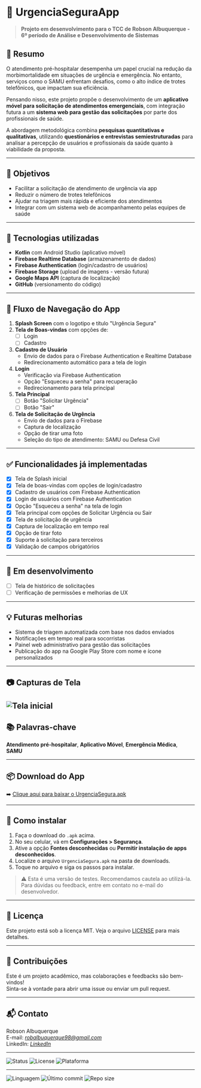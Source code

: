 # 🚨 UrgenciaSeguraApp

> **Projeto em desenvolvimento para o TCC de Robson Albuquerque - 6º período de Análise e Desenvolvimento de Sistemas**

## 🧠 Resumo

O atendimento pré-hospitalar desempenha um papel crucial na redução da morbimortalidade em situações de urgência e emergência. No entanto, serviços como o SAMU enfrentam desafios, como o alto índice de trotes telefônicos, que impactam sua eficiência.

Pensando nisso, este projeto propõe o desenvolvimento de um **aplicativo móvel para solicitação de atendimentos emergenciais**, com integração futura a um **sistema web para gestão das solicitações** por parte dos profissionais de saúde.

A abordagem metodológica combina **pesquisas quantitativas e qualitativas**, utilizando **questionários e entrevistas semiestruturadas** para analisar a percepção de usuários e profissionais da saúde quanto à viabilidade da proposta.

---

## 🎯 Objetivos

- Facilitar a solicitação de atendimento de urgência via app
- Reduzir o número de trotes telefônicos
- Ajudar na triagem mais rápida e eficiente dos atendimentos
- Integrar com um sistema web de acompanhamento pelas equipes de saúde

---

## 📱 Tecnologias utilizadas

- **Kotlin** com Android Studio (aplicativo móvel)
- **Firebase Realtime Database** (armazenamento de dados)
- **Firebase Authentication** (login/cadastro de usuários)
- **Firebase Storage** (upload de imagens - versão futura)
- **Google Maps API** (captura de localização)
- **GitHub** (versionamento do código)

---

## 🚀 Fluxo de Navegação do App

1. **Splash Screen** com o logotipo e título "Urgência Segura"
2. **Tela de Boas-vindas** com opções de:
   - [ ] Login
   - [ ] Cadastro
3. **Cadastro de Usuário**
   - Envio de dados para o Firebase Authentication e Realtime Database
   - Redirecionamento automático para a tela de login
4. **Login**
   - Verificação via Firebase Authentication
   - Opção "Esqueceu a senha" para recuperação
   - Redirecionamento para tela principal
5. **Tela Principal**
   - [ ] Botão "Solicitar Urgência"
   - [ ] Botão "Sair"
6. **Tela de Solicitação de Urgência**
   - Envio de dados para o Firebase
   - Captura de localização
   - Opção de tirar uma foto
   - Seleção do tipo de atendimento: SAMU ou Defesa Civil

---

## ✅ Funcionalidades já implementadas

- [x] Tela de Splash inicial
- [x] Tela de boas-vindas com opções de login/cadastro
- [x] Cadastro de usuários com Firebase Authentication
- [x] Login de usuários com Firebase Authentication
- [x] Opção "Esqueceu a senha" na tela de login
- [x] Tela principal com opções de Solicitar Urgência ou Sair
- [x] Tela de solicitação de urgência
- [x] Captura de localização em tempo real
- [x] Opção de tirar foto
- [x] Suporte à solicitação para terceiros
- [x] Validação de campos obrigatórios

---

## 🧪 Em desenvolvimento

- [ ] Tela de histórico de solicitações
- [ ] Verificação de permissões e melhorias de UX

---

## 💡 Futuras melhorias

- Sistema de triagem automatizada com base nos dados enviados
- Notificações em tempo real para socorristas
- Painel web administrativo para gestão das solicitações
- Publicação do app na Google Play Store com nome e ícone personalizados

---

## 📷 Capturas de Tela

![Tela inicial](assets/home.jpg)
---

## 📚 Palavras-chave

**Atendimento pré-hospitalar**, **Aplicativo Móvel**, **Emergência Médica**, **SAMU**

---

## 📦 Download do App

➡️ [Clique aqui para baixar o UrgenciaSegura.apk](https://github.com/robsonalbuquerquedev/UrgenciaSeguraApp/releases/download/v1.05-beta/UrgenciaSegura.apk)

---

## 📲 Como instalar

1. Faça o download do `.apk` acima.
2. No seu celular, vá em **Configurações > Segurança**.
3. Ative a opção **Fontes desconhecidas** ou **Permitir instalação de apps desconhecidos**.
4. Localize o arquivo `UrgenciaSegura.apk` na pasta de downloads.
5. Toque no arquivo e siga os passos para instalar.

> ⚠️ Esta é uma versão de testes. Recomendamos cautela ao utilizá-la.  
> Para dúvidas ou feedback, entre em contato no e-mail do desenvolvedor.

---

## 📎 Licença

Este projeto está sob a licença MIT. Veja o arquivo [LICENSE](LICENSE) para mais detalhes.

---

## 🤝 Contribuições

Este é um projeto acadêmico, mas colaborações e feedbacks são bem-vindos!  
Sinta-se à vontade para abrir uma issue ou enviar um pull request.

---

## 📬 Contato

Robson Albuquerque  
E-mail: *robalbuquerque98@gmail.com*  
LinkedIn: *[LinkedIn](https://www.linkedin.com/in/robson-monteiro-de-albuquerque-8b3853230 )*

---

![Status](https://img.shields.io/badge/Status-Em%20Desenvolvimento-yellow)
![License](https://img.shields.io/badge/Licença-MIT-blue)
![Plataforma](https://img.shields.io/badge/Plataforma-Android-green)

---

![Linguagem](https://img.shields.io/github/languages/top/robsonalbuquerquedev/UrgenciaSeguraApp)
![Último commit](https://img.shields.io/github/last-commit/robsonalbuquerquedev/UrgenciaSeguraApp)
![Repo size](https://img.shields.io/github/repo-size/robsonalbuquerquedev/UrgenciaSeguraApp)

